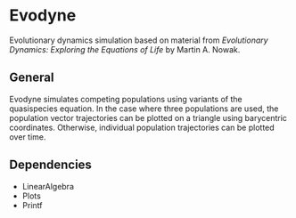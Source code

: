 Evodyne
=======

Evolutionary dynamics simulation based on material from *Evolutionary Dynamics:
Exploring the Equations of Life* by Martin A. Nowak.


General
-------

Evodyne simulates competing populations using variants of the quasispecies equation.  In the case where three populations are used, the population vector trajectories can be plotted on a triangle using barycentric coordinates.  Otherwise, individual population trajectories can be plotted over time.


Dependencies
------------

* LinearAlgebra
* Plots
* Printf

